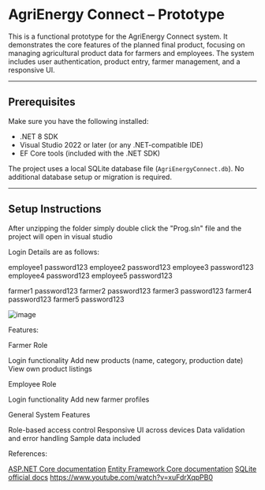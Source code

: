 # AgriEnergy Connect – Prototype

This is a functional prototype for the AgriEnergy Connect system. It demonstrates the core features of the planned final product, focusing on managing agricultural product data for farmers and employees. The system includes user authentication, product entry, farmer management, and a responsive UI.

---

## Prerequisites

Make sure you have the following installed:

- .NET 8 SDK
- Visual Studio 2022 or later (or any .NET-compatible IDE)
- EF Core tools (included with the .NET SDK)

The project uses a local SQLite database file (`AgriEnergyConnect.db`). No additional database setup or migration is required.

---

## Setup Instructions

After unzipping the folder simply double click the "Prog.sln" file and the project will open in visual studio

Login Details are as follows:

employee1    password123
employee2    password123
employee3    password123
employee4    password123
employee5    password123

farmer1    password123
farmer2    password123
farmer3    password123
farmer4    password123
farmer5    password123

![image](https://github.com/user-attachments/assets/7802dbb7-f8bf-4f19-945f-c008356fded5)


Features:

Farmer Role

Login functionality
Add new products (name, category, production date)
View own product listings

Employee Role

Login functionality
Add new farmer profiles

General System Features

Role-based access control
Responsive UI across devices
Data validation and error handling
Sample data included

References:

[ASP.NET Core documentation](https://learn.microsoft.com/en-us/aspnet/core/?view=aspnetcore-9.0) 
[Entity Framework Core documentation](https://learn.microsoft.com/en-us/ef/core/)
[SQLite official docs](https://www.sqlite.org/docs.html)
https://www.youtube.com/watch?v=xuFdrXqpPB0 
